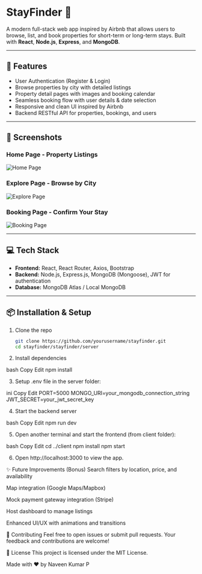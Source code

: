 # StayFinder 🏡

A modern full-stack web app inspired by Airbnb that allows users to browse, list, and book properties for short-term or long-term stays. Built with **React**, **Node.js**, **Express**, and **MongoDB**.

---

## 🚀 Features

- User Authentication (Register & Login)
- Browse properties by city with detailed listings
- Property detail pages with images and booking calendar
- Seamless booking flow with user details & date selection
- Responsive and clean UI inspired by Airbnb
- Backend RESTful API for properties, bookings, and users

---

## 🎨 Screenshots

### Home Page - Property Listings  
![Home Page](./server/images/home.png)

### Explore Page - Browse by City  
![Explore Page](./server/images/explore.png)

### Booking Page - Confirm Your Stay  
![Booking Page](./server/images/booking.png)

---

## 💻 Tech Stack

- **Frontend:** React, React Router, Axios, Bootstrap  
- **Backend:** Node.js, Express.js, MongoDB (Mongoose), JWT for authentication  
- **Database:** MongoDB Atlas / Local MongoDB  

---

## 📦 Installation & Setup

1. Clone the repo  
   ```bash
   git clone https://github.com/yourusername/stayfinder.git
   cd stayfinder/stayfinder/server

2. Install dependencies

bash
Copy
Edit
npm install

3. Setup .env file in the server folder:

ini
Copy
Edit
PORT=5000
MONGO_URI=your_mongodb_connection_string
JWT_SECRET=your_jwt_secret_key

4. Start the backend server

bash
Copy
Edit
npm run dev

5. Open another terminal and start the frontend (from client folder):

bash
Copy
Edit
cd ../client
npm install
npm start

6. Open http://localhost:3000 to view the app.


✨ Future Improvements (Bonus)
Search filters by location, price, and availability

Map integration (Google Maps/Mapbox)

Mock payment gateway integration (Stripe)

Host dashboard to manage listings

Enhanced UI/UX with animations and transitions

🤝 Contributing
Feel free to open issues or submit pull requests. Your feedback and contributions are welcome!

📄 License
This project is licensed under the MIT License.

Made with ❤️ by Naveen Kumar P
